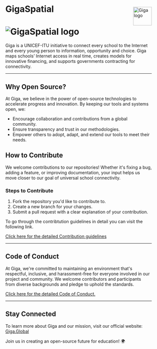 <div style="padding-left: 20px; padding-right: 10px;">
<a href="https://giga.global/">
    <img src="https://s41713.pcdn.co/wp-content/uploads/2018/11/2020.05_GIGA-visual-identity-guidelines_v1-25.png" alt="Giga logo" title="Giga" align="right" height="60" style="padding-top: 10px;"/>
</a>

# GigaSpatial

# ![GigaSpatial logo](https://github.com/unicef/giga-spatial/blob/main/docs/assets/logo.png)
Giga is a UNICEF-ITU initiative to connect every school to the Internet and every young person to information, opportunity and choice. 
Giga maps schools’ Internet access in real time, creates models for innovative financing, and supports governments contracting for connectivity. 

---  

## Why Open Source?  

At Giga, we believe in the power of open-source technologies to accelerate progress and innovation. By keeping our tools and systems open, we:  
- Encourage collaboration and contributions from a global community.  
- Ensure transparency and trust in our methodologies.  
- Empower others to adopt, adapt, and extend our tools to meet their needs.  

## How to Contribute  

We welcome contributions to our repositories! Whether it's fixing a bug, adding a feature, or improving documentation, your input helps us move closer to our goal of universal school connectivity.  

### Steps to Contribute  
1. Fork the repository you'd like to contribute to.  
2. Create a new branch for your changes.  
3. Submit a pull request with a clear explanation of your contribution. 

To go through the contribtution guidelines in detail you can visit the following link. 

[Click here for the detailed Contribution guidelines](https://github.com/unicef/giga-spatial/blob/main/CONTRIBUTING.md)

---

## Code of Conduct  

At Giga, we're committed to maintaining an environment that's respectful, inclusive, and harassment-free for everyone involved in our project and community. We welcome contributors and participants from diverse backgrounds and pledge to uphold the standards.

[Click here for the detailed Code of Conduct.](https://github.com/unicef/giga-spatial/blob/main/CODE_OF_CONDUCT.md)

---

## Stay Connected  

To learn more about Giga and our mission, visit our official website: [Giga.Global](https://giga.global)  

Join us in creating an open-source future for education! 🌍  
